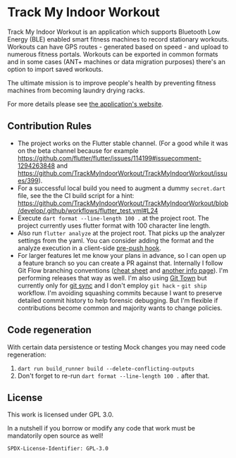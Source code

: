 # Track My Indoor Workout

Track My Indoor Workout is an application which supports Bluetooth Low Energy (BLE) enabled
smart fitness machines to record stationary workouts. Workouts can have GPS routes -
generated based on speed - and upload to numerous fitness portals. Workouts can be exported in
common formats and in some cases (ANT+ machines or data migration purposes) there's an option to
import saved workouts.

The ultimate mission is to improve people's health by preventing fitness machines from becoming
laundry drying racks.

For more details please see [the application's website](https://trackmyindoorworkout.github.io).

## Contribution Rules

* The project works on the Flutter stable channel. (For a good while it was on the beta channel
  because for example
  https://github.com/flutter/flutter/issues/114199#issuecomment-1294263848 and
  https://github.com/TrackMyIndoorWorkout/TrackMyIndoorWorkout/issues/399).
* For a successful local build you need to augment a dummy `secret.dart` file,
  see the the CI build script for a hint:
  https://github.com/TrackMyIndoorWorkout/TrackMyIndoorWorkout/blob/develop/.github/workflows/flutter_test.yml#L24
* Execute `dart format --line-length 100 .` at the project root.
  The project currently uses flutter format with 100 character line length.
* Also run `flutter analyze` at the project root. That picks up the analyzer settings from the yaml.
  You can consider adding the format and the analyze execution in a client-side
  [pre-push hook](https://git-scm.com/book/en/v2/Customizing-Git-Git-Hooks).
* For larger features let me know your plans in advance, so I can open up a feature branch so you
  can create a PR against that. Internally I follow Git Flow branching conventions
  ([cheat sheet](https://danielkummer.github.io/git-flow-cheatsheet/) and
  [another info page](https://www.atlassian.com/git/tutorials/comparing-workflows/gitflow-workflow)).
  I'm performing releases that way as well.
  I'm also using [Git Town](https://github.com/git-town/git-town) but currently only for
  [git sync](https://github.com/git-town/git-town/blob/main/documentation/development/branch_hierarchy.md)
  and I don't employ `git hack` - `git ship` workflow. I'm avoiding squashing commits because
  I want to preserve detailed commit history to help forensic debugging. But I'm flexible if
  contributions become common and majority wants to change policies.

## Code regeneration

With certain data persistence or testing Mock changes you may need code regeneration:
1. `dart run build_runner build --delete-conflicting-outputs`
2. Don't forget to re-run `dart format --line-length 100 .` after that.

## License

This work is licensed under GPL 3.0.

In a nutshell if you borrow or modify any code that work must be mandatorily open source as well!

`SPDX-License-Identifier: GPL-3.0`
